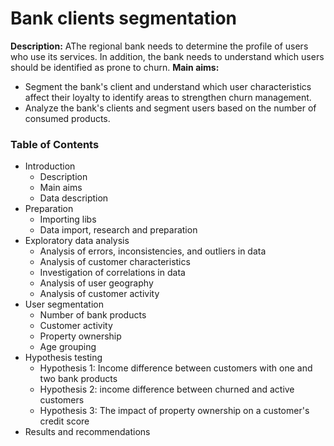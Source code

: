 # Bank clients segmentation
**Description:** AThe regional bank needs to determine the profile of users who use its services. In addition, the bank needs to understand which users should be identified as prone to churn.
**Main aims:** 
- Segment the bank's client and understand which user characteristics affect their loyalty to identify areas to strengthen churn management.
- Analyze the bank's clients and segment users based on the number of consumed products.

### Table of Contents

- Introduction
  - Description
  - Main aims
  - Data description
- Preparation
  - Importing libs
  - Data import, research and preparation
- Exploratory data analysis
  - Analysis of errors, inconsistencies, and outliers in data
  - Analysis of customer characteristics
  - Investigation of correlations in data
  - Analysis of user geography
  - Analysis of customer activity
- User segmentation
  - Number of bank products
  - Customer activity
  - Property ownership
  - Age grouping
- Hypothesis testing
  - Hypothesis 1: Income difference between customers with one and two bank products
  - Hypothesis 2: income difference between churned and active customers
  - Hypothesis 3: The impact of property ownership on a customer's credit score
- Results and recommendations
